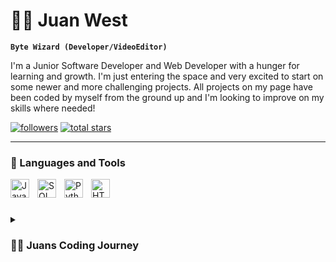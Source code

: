 # 🧙‍♂️ Juan West

**`Byte Wizard (Developer/VideoEditor)`**

I'm a Junior Software Developer and Web Developer with a hunger for learning and growth. I'm just entering the space and very excited to start on some newer and more challenging projects. All projects on my page have been coded by myself from the ground up and I'm looking to improve on my skills where needed!

   <p align="left"> 
      <a href="https://github.com/JuanWestDev?tab=followers">
         <img alt="followers" title="Follow me on Github" src="https://custom-icon-badges.demolab.com/github/followers/JuanWestDev?color=236ad3&labelColor=1155ba&style=for-the-badge&logo=person-add&label=Follow&logoColor=white"/></a>
      <a href="https://github.com/JuanWestDev?tab=repositories&sort=stargazers">
         <img alt="total stars" title="Total stars on GitHub" src="https://custom-icon-badges.demolab.com/github/stars/JuanWestDev?color=55960c&style=for-the-badge&labelColor=488207&logo=star"/></a>
   </p>

---

### 🧰 Languages and Tools

<img align="left" alt="Java" width="30px" style="padding-right:10px;" src="https://cdn.jsdelivr.net/gh/devicons/devicon/icons/java/java-original.svg"/>
<img align="left" alt="SQL" width="30px" style="padding-right:10px;" src="https://cdn.jsdelivr.net/gh/devicons/devicon@latest/icons/azuresqldatabase/azuresqldatabase-original.svg"/>
<img align="left" alt="Python" width="30px" style="padding-right:10px;" src="https://cdn.jsdelivr.net/gh/devicons/devicon/icons/python/python-plain.svg" />
<img align="left" alt="HTML" width="30px" style="padding-right:10px;" src="https://cdn.jsdelivr.net/gh/devicons/devicon/icons/html5/html5-plain.svg" />

<br />

#

<details>
 <summary><h3>👨‍💻 Juans Coding Journey</h3></summary>
  My journey into the world of software development began with a simple question: How are games made? As an avid gamer, I was captivated by the immersive experiences offered by video games, but I yearned to understand the mechanics behind the magic. This curiosity ignited a passion for coding that has since become the driving force behind my career.

Eager to turn my curiosity into expertise, I embarked on a path of learning and discovery. Enrolling in a Software Development course provided me with the tools and knowledge to explore programming languages such as Java, HTML, JSP, SQL, and Python. Despite my dreams of creating the next blockbuster game, my reality quickly shifted when I realized that my coding endeavors were more likely to produce digital ducks crossing virtual roads than epic fantasy realms.

For me, coding is more than just a skill – it's a source of inspiration and fulfillment. The thrill of solving complex problems and the joy of seeing my creations come to life are what fuel my passion for software development. As I continue on this journey of growth and learning, I look forward to exploring new technologies and pushing the boundaries of what's possible with code. And who knows? Maybe one day, those digital ducks will become the stars of their own game.

[website]: https://fkcodes.com

